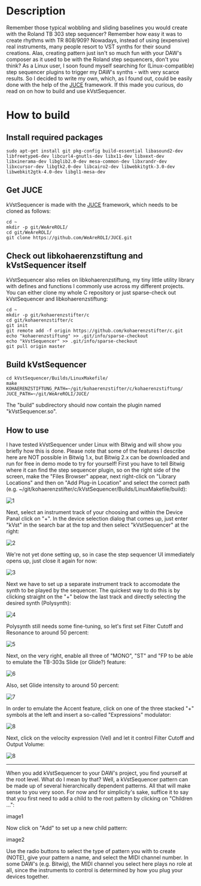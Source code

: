 # Description
Remember those typical wobbling and sliding baselines you would create with the Roland TB 303 step sequencer? Remember how easy it was to create rhythms with TR 808/909? Nowadays, instead of using (expensive) real instruments, many people resort to VST synths for their sound creations. Alas, creating pattern just isn't so much fun with your DAW's composer as it used to be with the Roland step sequencers, don't you think?
As a Linux user, I soon found myself searching for (Linux-compatible) step sequencer plugins to trigger my DAW's synths - with very scarce results. So I decided to write my own, which, as I found out, could be easily done with the help of the [JUCE](https://www.juce.com/ "JUCE") framework. If this made you curious, do read on on how to build and use kVstSequencer.

# How to build
## Install required packages
~~~~
sudo apt-get install git pkg-config build-essential libasound2-dev libfreetype6-dev libcurl4-gnutls-dev libx11-dev libxext-dev libxinerama-dev libglib2.0-dev mesa-common-dev libxrandr-dev libxcursor-dev libgtk2.0-dev libcairo2-dev libwebkitgtk-3.0-dev libwebkit2gtk-4.0-dev libgl1-mesa-dev
~~~~

## Get JUCE
kVstSequencer is made with the [JUCE](https://www.juce.com/ "JUCE") framework, which needs to be cloned as follows:

~~~~
cd ~
mkdir -p git/WeAreROLI/
cd git/WeAreROLI/
git clone https://github.com/WeAreROLI/JUCE.git
~~~~

## Check out libkohaerenzstiftung and kVstSequencer itself
kVstSequencer also relies on libkohaerenzstiftung, my tiny little utility library with defines and functions I commonly use across my different projects. You can either clone my whole C repository or just sparse-check out kVstSequencer and libkohaerenzstiftung:

~~~~
cd ~
mkdir -p git/kohaerenzstifter/c
cd git/kohaerenzstifter/c
git init
git remote add -f origin https://github.com/kohaerenzstifter/c.git
echo "kohaerenzstiftung" >> .git/info/sparse-checkout
echo "kVstSequencer" >> .git/info/sparse-checkout
git pull origin master
~~~~

## Build kVstSequencer

~~~~
cd kVstSequencer/Builds/LinuxMakefile/
make KOHAERENZSTIFTUNG_PATH=~/git/kohaerenzstifter/c/kohaerenzstiftung/ JUCE_PATH=~/git/WeAreROLI/JUCE/
~~~~

The "build" subdirectory should now contain the plugin named "kVstSequencer.so".

## How to use

I have tested kVstSequencer under Linux with Bitwig and will show you briefly how this is done. Please note that some of the features I describe here are NOT possible in Bitwig 1.x, but Bitwig 2.x can be downloaded and run for free in demo mode to try for yourself!
First you have to tell Bitwig where it can find the step sequencer plugin, so on the right side of the screen, make the "Files Browser" appear, next right-click on "Library Locations" and then on "Add Plug-in Location" and select the correct path (e.g. ~/git/kohaerenzstifter/c/kVstSequencer/Builds/LinuxMakefile/build):

![1](https://github.com/kohaerenzstifter/c/blob/master/kVstSequencer/1.jpg)

Next, select an instrument track of your choosing and within the Device Panal click on "+". In the device selection dialog that comes up, just enter "kVst" in the search bar at the top and then select "kVstSequencer" at the right:

![2](https://github.com/kohaerenzstifter/c/blob/master/kVstSequencer/2.jpg)

We're not yet done setting up, so in case the step sequencer UI immediately opens up, just close it again for now:

![3](https://github.com/kohaerenzstifter/c/blob/master/kVstSequencer/3.jpg)

Next we have to set up a separate instrument track to accomodate the synth to be played by the sequencer. The quickest way to do this is by clicking straight on the "+" below the last track and directly selecting the desired synth (Polysynth):

![4](https://github.com/kohaerenzstifter/c/blob/master/kVstSequencer/4.jpg)

Polysynth still needs some fine-tuning, so let's first set Filter Cutoff and Resonance to around 50 percent:

![5](https://github.com/kohaerenzstifter/c/blob/master/kVstSequencer/5.jpg)

Next, on the very right, enable all three of "MONO", "ST" and "FP to be able to emulate the TB-303s Slide (or Glide?) feature:

![6](https://github.com/kohaerenzstifter/c/blob/master/kVstSequencer/6.jpg)

Also, set Glide intensity to around 50 percent:

![7](https://github.com/kohaerenzstifter/c/blob/master/kVstSequencer/7.jpg)

In order to emulate the Accent feature, click on one of the three stacked "+" symbols at the left and insert a so-called "Expressions" modulator:

![8](https://github.com/kohaerenzstifter/c/blob/master/kVstSequencer/8.jpg)

Next, click on the velocity expression (Vel) and let it control Filter Cutoff and Output Volume:

![8](https://github.com/kohaerenzstifter/c/blob/master/kVstSequencer/9.jpg)



--------------------------------------------------------------------------------------------------
When you add kVstSequencer to your DAW's project, you find yourself at the root level. What do I mean by that? Well, a kVstSequencer pattern can be made up of several hierarchically dependent patterns. All that will make sense to you very soon. For now and for simplicity's sake, suffice it to say that you first need to add a child to the root pattern by clicking on "Children ...":

image1

Now click on "Add" to set up a new child pattern:

image2

Use the radio buttons to select the type of pattern you with to create (NOTE), give your pattern a name, and select the MIDI channel number. In some DAW's (e.g. Bitwig), the MIDI channel you select here plays no role at all, since the instruments to control is determined by how you plug your devices together.
